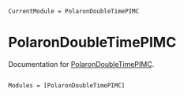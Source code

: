 ```@meta
CurrentModule = PolaronDoubleTimePIMC
```

# PolaronDoubleTimePIMC

Documentation for [PolaronDoubleTimePIMC](https://github.com/Frost-group/PolaronDoubleTimePIMC.jl).

```@index
```

```@autodocs
Modules = [PolaronDoubleTimePIMC]
```

